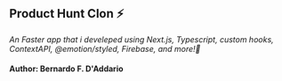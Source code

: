 
## Product Hunt Clon ⚡️

 _An Faster app that i 
 develeped using Next.js, Typescript, 
 custom hooks, ContextAPI, @emotion/styled, Firebase, and more!🚀_

#### Author: Bernardo F. D'Addario
